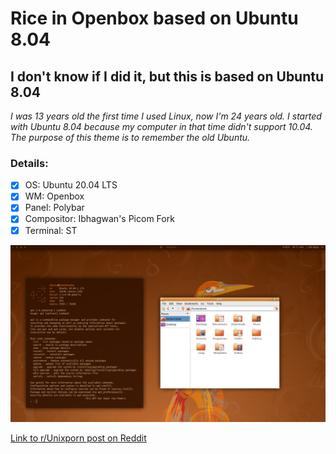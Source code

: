 # Rice in Openbox based on Ubuntu 8.04

## I don't know if I did it, but this is based on Ubuntu 8.04

*I was 13 years old the first time I used Linux, now I'm 24 years old. I started with Ubuntu 8.04 because my computer in that time didn't support 10.04. The purpose of this theme is to remember the old Ubuntu.*

### Details:

- [x] OS: Ubuntu 20.04 LTS
- [x] WM: Openbox
- [x] Panel: Polybar
- [x] Compositor: Ibhagwan's Picom Fork
- [x] Terminal: ST

![alt text](https://github.com/AlexisMtzGasca/ubuntu8.04-openbox-theme/blob/main/Screenshot-13-10-2020-20:02:24.png?raw=true)

[Link to r/Unixporn post on Reddit](https://www.reddit.com/r/unixporn/comments/jaszc7/openbox_this_apt_has_super_cow_powers/)
